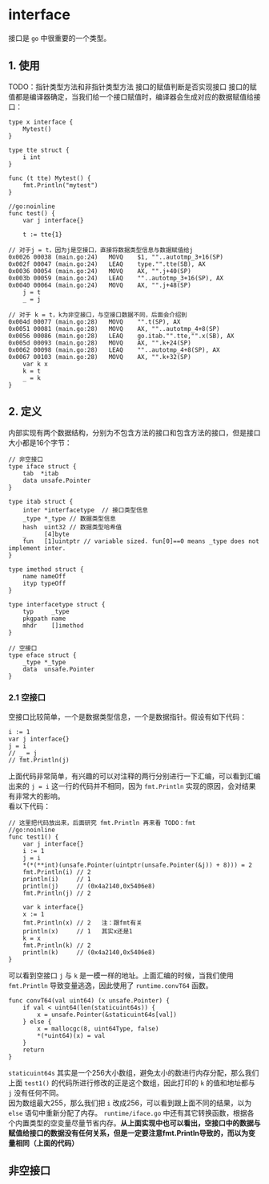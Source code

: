 # interface
接口是 `go` 中很重要的一个类型。

## 1. 使用
TODO：指针类型方法和非指针类型方法 接口的赋值判断是否实现接口
接口的赋值都是编译器确定，当我们给一个接口赋值时，编译器会生成对应的数据赋值给接口：
```
type x interface {
	Mytest()
}

type tte struct {
    i int
}

func (t tte) Mytest() {
	fmt.Println("mytest")
}

//go:noinline
func test() {
	var j interface{}

	t := tte{1}

// 对于j = t，因为j是空接口，直接将数据类型信息与数据赋值给j
0x0026 00038 (main.go:24)	MOVQ	$1, ""..autotmp_3+16(SP)
0x002f 00047 (main.go:24)	LEAQ	type."".tte(SB), AX
0x0036 00054 (main.go:24)	MOVQ	AX, "".j+40(SP)
0x003b 00059 (main.go:24)	LEAQ	""..autotmp_3+16(SP), AX
0x0040 00064 (main.go:24)	MOVQ	AX, "".j+48(SP)
	j = t
	_ = j

// 对于 k = t，k为非空接口，与空接口数据不同，后面会介绍到
0x004d 00077 (main.go:28)	MOVQ	"".t(SP), AX
0x0051 00081 (main.go:28)	MOVQ	AX, ""..autotmp_4+8(SP)
0x0056 00086 (main.go:28)	LEAQ	go.itab."".tte,"".x(SB), AX
0x005d 00093 (main.go:28)	MOVQ	AX, "".k+24(SP)
0x0062 00098 (main.go:28)	LEAQ	""..autotmp_4+8(SP), AX
0x0067 00103 (main.go:28)	MOVQ	AX, "".k+32(SP)
	var k x
	k = t
	_ = k
}
```

## 2. 定义
内部实现有两个数据结构，分别为不包含方法的接口和包含方法的接口，但是接口大小都是16个字节：
```
// 非空接口
type iface struct {
	tab  *itab
	data unsafe.Pointer
}

type itab struct {
	inter *interfacetype  // 接口类型信息
	_type *_type // 数据类型信息
	hash  uint32 // 数据类型哈希值
	_     [4]byte
	fun   [1]uintptr // variable sized. fun[0]==0 means _type does not implement inter.
}

type imethod struct {
	name nameOff
	ityp typeOff
}

type interfacetype struct {
	typ     _type
	pkgpath name
	mhdr    []imethod
}

// 空接口
type eface struct {
	_type *_type
	data  unsafe.Pointer
}
```

### 2.1 空接口
空接口比较简单，一个是数据类型信息，一个是数据指针。假设有如下代码：
```
i := 1
var j interface{}
j = i
// _ = j
// fmt.Println(j)
```
上面代码非常简单，有兴趣的可以对注释的两行分别进行一下汇编，可以看到汇编出来的 `j = i` 这一行的代码并不相同，因为 `fmt.Println` 实现的原因，会对结果有非常大的影响。  
看以下代码：
```
// 这里把代码放出来，后面研究 fmt.Println 再来看 TODO：fmt
//go:noinline
func test1() {
	var j interface{}
	i := 1
	j = i
	*(*(**int)(unsafe.Pointer(uintptr(unsafe.Pointer(&j)) + 8))) = 2
	fmt.Println(i) // 2
	println(i)     // 1
	println(j)     // (0x4a2140,0x5406e8)
	fmt.Println(j) // 2

	var k interface{}
	x := 1
	fmt.Println(x) // 2   注：跟fmt有关
	println(x)     // 1   其实x还是1
	k = x
	fmt.Println(k) // 2
	println(k)     // (0x4a2140,0x5406e8)
}
```
可以看到空接口 `j` 与 `k` 是一模一样的地址。上面汇编的时候，当我们使用 `fmt.Println` 导致变量逃逸，因此使用了 `runtime.convT64` 函数。
```
func convT64(val uint64) (x unsafe.Pointer) {
	if val < uint64(len(staticuint64s)) {
		x = unsafe.Pointer(&staticuint64s[val])
	} else {
		x = mallocgc(8, uint64Type, false)
		*(*uint64)(x) = val
	}
	return
}
```
`staticuint64s` 其实是一个256大小数组，避免太小的数进行内存分配，那么我们上面 `test1()` 的代码所进行修改的正是这个数组，因此打印的 `k` 的值和地址都与 `j` 没有任何不同。  
因为数组最大255，那么我们把 `i` 改成256，可以看到跟上面不同的结果，以为 `else` 语句中重新分配了内存。 `runtime/iface.go` 中还有其它转换函数，根据各个内置类型的空变量尽量节省内存。**从上面实现中也可以看出，空接口中的数据与赋值给接口的数据没有任何关系，但是一定要注意fmt.Println导致的，而以为变量相同（上面的代码）**

## 非空接口
